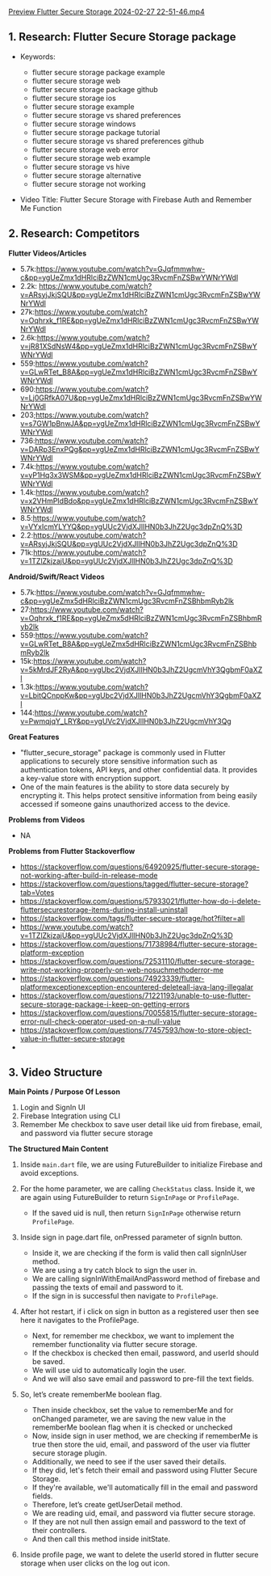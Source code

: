 [Preview Flutter Secure Storage 2024-02-27 22-51-46.mp4](Preview%20Flutter%20Secure%20Storage%202024-02-27%2022-51-46.mp4)
<br/>
## 1. Research: Flutter Secure Storage package

- Keywords:
    - flutter secure storage package example
    - flutter secure storage web
    - flutter secure storage package github
    - flutter secure storage ios
    - flutter secure storage example
    - flutter secure storage vs shared preferences
    - flutter secure storage windows
    - flutter secure storage package tutorial
    - flutter secure storage vs shared preferences github
    - flutter secure storage web error
    - flutter secure storage web example
    - flutter secure storage vs hive
    - flutter secure storage alternative
    - flutter secure storage not working

- Video Title: Flutter Secure Storage with Firebase Auth and Remember Me Function

## 2. Research: Competitors

**Flutter Videos/Articles**

- 5.7k:https://www.youtube.com/watch?v=GJqfmmwhw-c&pp=ygUeZmx1dHRlciBzZWN1cmUgc3RvcmFnZSBwYWNrYWdl
- 2.2k: https://www.youtube.com/watch?v=ARsyjJkjSQU&pp=ygUeZmx1dHRlciBzZWN1cmUgc3RvcmFnZSBwYWNrYWdl
- 27k:https://www.youtube.com/watch?v=Oqhrxk_f1RE&pp=ygUeZmx1dHRlciBzZWN1cmUgc3RvcmFnZSBwYWNrYWdl
- 2.6k:https://www.youtube.com/watch?v=jR81XSdNsW4&pp=ygUeZmx1dHRlciBzZWN1cmUgc3RvcmFnZSBwYWNrYWdl
- 559:https://www.youtube.com/watch?v=GLwRTet_B8A&pp=ygUeZmx1dHRlciBzZWN1cmUgc3RvcmFnZSBwYWNrYWdl
- 690:https://www.youtube.com/watch?v=Lj0GRfkA07U&pp=ygUeZmx1dHRlciBzZWN1cmUgc3RvcmFnZSBwYWNrYWdl
- 203;https://www.youtube.com/watch?v=s7GW1pBnwJA&pp=ygUeZmx1dHRlciBzZWN1cmUgc3RvcmFnZSBwYWNrYWdl
- 736:https://www.youtube.com/watch?v=DARp3EnxPQg&pp=ygUeZmx1dHRlciBzZWN1cmUgc3RvcmFnZSBwYWNrYWdl
- 7.4k:https://www.youtube.com/watch?v=yP1Hq3x3WSM&pp=ygUeZmx1dHRlciBzZWN1cmUgc3RvcmFnZSBwYWNrYWdl
- 1.4k:https://www.youtube.com/watch?v=x2VHmPIdBdo&pp=ygUeZmx1dHRlciBzZWN1cmUgc3RvcmFnZSBwYWNrYWdl
- 8.5:https://www.youtube.com/watch?v=VYxIcmYLYYQ&pp=ygUUc2VjdXJlIHN0b3JhZ2Ugc3dpZnQ%3D
- 2.2:https://www.youtube.com/watch?v=ARsyjJkjSQU&pp=ygUUc2VjdXJlIHN0b3JhZ2Ugc3dpZnQ%3D
- 71k:https://www.youtube.com/watch?v=1TZlZkjzajU&pp=ygUUc2VjdXJlIHN0b3JhZ2Ugc3dpZnQ%3D

**Android/Swift/React Videos**

- 5.7k:https://www.youtube.com/watch?v=GJqfmmwhw-c&pp=ygUeZmx5dHRlciBzZWN1cmUgc3RvcmFnZSBhbmRyb2lk
- 27:https://www.youtube.com/watch?v=Oqhrxk_f1RE&pp=ygUeZmx5dHRlciBzZWN1cmUgc3RvcmFnZSBhbmRyb2lk
- 559:https://www.youtube.com/watch?v=GLwRTet_B8A&pp=ygUeZmx5dHRlciBzZWN1cmUgc3RvcmFnZSBhbmRyb2lk
- 15k:https://www.youtube.com/watch?v=5kMrdJF2RyA&pp=ygUbc2VjdXJlIHN0b3JhZ2UgcmVhY3QgbmF0aXZl
- 1.3k:https://www.youtube.com/watch?v=LbitQCnppKw&pp=ygUbc2VjdXJlIHN0b3JhZ2UgcmVhY3QgbmF0aXZl
- 144:https://www.youtube.com/watch?v=PwmqjqY_LRY&pp=ygUVc2VjdXJlIHN0b3JhZ2UgcmVhY3Qg

**Great Features**

- "flutter_secure_storage" package is commonly used in Flutter applications to securely store
  sensitive information such as authentication tokens, API keys, and other confidential data. It
  provides a key-value store with encryption support.
- One of the main features is the ability to store data securely by encrypting it. This helps
  protect sensitive information from being easily accessed if someone gains unauthorized access to
  the device.

**Problems from Videos**

- NA

**Problems from Flutter Stackoverflow**

- https://stackoverflow.com/questions/64920925/flutter-secure-storage-not-working-after-build-in-release-mode
- https://stackoverflow.com/questions/tagged/flutter-secure-storage?tab=Votes
- https://stackoverflow.com/questions/57933021/flutter-how-do-i-delete-fluttersecurestorage-items-during-install-uninstall
- https://stackoverflow.com/tags/flutter-secure-storage/hot?filter=all
- https://www.youtube.com/watch?v=1TZlZkjzajU&pp=ygUUc2VjdXJlIHN0b3JhZ2Ugc3dpZnQ%3D
- https://stackoverflow.com/questions/71738984/flutter-secure-storage-platform-exception
- https://stackoverflow.com/questions/72531110/flutter-secure-storage-write-not-working-properly-on-web-nosuchmethoderror-me
- https://stackoverflow.com/questions/74923339/flutter-platformexceptionexception-encountered-deleteall-java-lang-illegalar
- https://stackoverflow.com/questions/71221193/unable-to-use-flutter-secure-storage-package-i-keep-on-getting-errors
- https://stackoverflow.com/questions/70055815/flutter-secure-storage-error-null-check-operator-used-on-a-null-value
- https://stackoverflow.com/questions/77457593/how-to-store-object-value-in-flutter-secure-storage
-

## 3. Video Structure

**Main Points / Purpose Of Lesson**

1. Login and SignIn UI
2. Firebase Integration using CLI
3. Remember Me checkbox to save user detail like uid from firebase, email, and password via flutter
   secure storage

**The Structured Main Content**

1. Inside `main.dart` file, we are using FutureBuilder to initialize Firebase and avoid exceptions.
2. For the home parameter, we are calling `CheckStatus` class. Inside it, we are again using
   FutureBuilder to return `SignInPage` or `ProfilePage`.
    - If the saved uid is null, then return `SignInPage` otherwise return `ProfilePage`.
3. Inside sign in page.dart file, onPressed parameter of signIn button.
    - Inside it, we are checking if the form is valid then call signInUser method.
    - We are using a try catch block to sign the user in.
    - We are calling signInWithEmailAndPassword method of firebase and passing the texts of email
      and password to it.
    - If the sign in is successful then navigate to `ProfilePage`.
4. After hot restart, if i click on sign in button as a registered user then see here it navigates
   to the ProfilePage.
    - Next, for remember me checkbox, we want to implement the remember functionality via flutter
      secure storage.
    - If the checkbox is checked then email, password, and userId should be saved.
    - We will use uid to automatically login the user.
    - And we will also save email and password to pre-fill the text fields.
5. So, let’s create rememberMe boolean flag.
    - Then inside checkbox, set the value to rememberMe and for onChanged parameter, we are saving
      the new value in the rememberMe boolean flag when it is checked or unchecked
    - Now, inside sign in user method, we are checking if rememberMe is true then store the uid,
      email, and password of the user via flutter secure storage plugin.
    - Additionally, we need to see if the user saved their details.
    - If they did, let's fetch their email and password using Flutter Secure Storage.
    - If they're available, we'll automatically fill in the email and password fields.
    - Therefore, let’s create getUserDetail method.
    - We are reading uid, email, and password via flutter secure storage.
    - If they are not null then assign email and password to the text of their controllers.
    - And then call this method inside initState.

6. Inside profile page, we want to delete the userId stored in flutter secure storage when user
   clicks on the log out icon.
